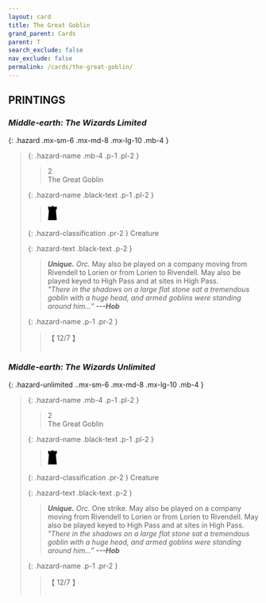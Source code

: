 ```yaml
---
layout: card
title: The Great Goblin
grand_parent: Cards
parent: T
search_exclude: false
nav_exclude: false
permalink: /cards/the-great-goblin/
---
```


## PRINTINGS


### _Middle-earth: The Wizards Limited_

{: .hazard .mx-sm-6 .mx-md-8 .mx-lg-10 .mb-4 }
> {: .hazard-name .mb-4 .p-1 .pl-2 }
> > <div class="hazard-mp">2</div>
> > <div class="card-name">The Great Goblin</div>
>
> {: .hazard-name .black-text .p-1 .pl-2 }
> > ![](/assets/images/dark-hold.svg)
>
> {: .hazard-classification .pr-2 }
> Creature
>
> {: .hazard-text .black-text .p-2 }
> > _**Unique.**_ _Orc._ May also be played on a company moving from Rivendell to Lorien or from Lorien to Rivendell. May also be played keyed to High Pass and at sites in High Pass. <br>_"There in the shadows on a large flat stone sat a tremendous goblin with a huge head, and armed goblins were standing around him...”_ ***---&#65279;Hob*** 
>
> {: .hazard-name .p-1 .pr-2 }
> > <div class="card-shield">【 12/7 】</div>
> > <div class="card-corruption">&nbsp;</div>

### _Middle-earth: The Wizards Unlimited_

{: .hazard-unlimited ..mx-sm-6 .mx-md-8 .mx-lg-10 .mb-4 }
> {: .hazard-name .mb-4 .p-1 .pl-2 }
> > <div class="hazard-mp">2</div>
> > <div class="card-name">The Great Goblin</div>
>
> {: .hazard-name .black-text .p-1 .pl-2 }
> > ![](/assets/images/dark-hold.svg)
>
> {: .hazard-classification .pr-2 }
> Creature
>
> {: .hazard-text .black-text .p-2 }
> > _**Unique.**_ _Orc._ One strike. May also be played on a company moving from Rivendell to Lorien or from Lorien to Rivendell. May also be played keyed to High Pass and at sites in High Pass. <br>_"There in the shadows on a large flat stone sat a tremendous goblin with a huge head, and armed goblins were standing around him...”_ ***---&#65279;Hob*** 
>
> {: .hazard-name .p-1 .pr-2 }
> > <div class="card-shield">【 12/7 】</div>
> > <div class="card-corruption-white">&nbsp;</div>
